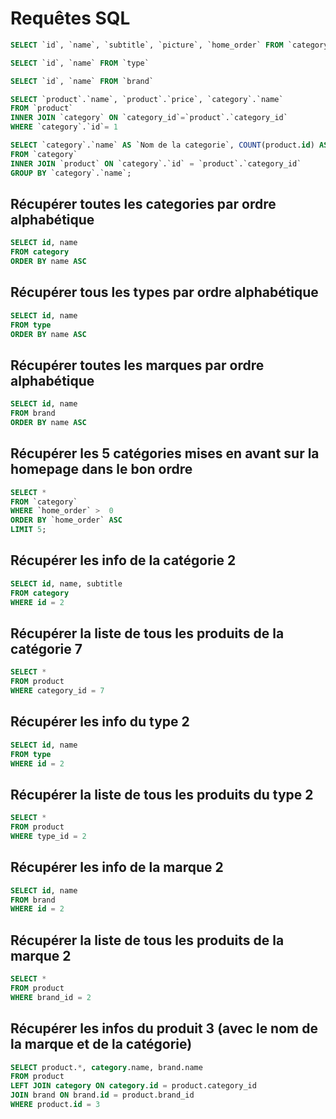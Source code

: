 # Requêtes SQL

```sql
SELECT `id`, `name`, `subtitle`, `picture`, `home_order` FROM `category`
```

```sql
SELECT `id`, `name` FROM `type`
```

```sql
SELECT `id`, `name` FROM `brand`
```

```sql
SELECT `product`.`name`, `product`.`price`, `category`.`name`
FROM `product`
INNER JOIN `category` ON `category_id`=`product`.`category_id`
WHERE `category`.`id`= 1
```

```sql
SELECT `category`.`name` AS `Nom de la categorie`, COUNT(product.id) AS `Nb de produit`, `category_id` AS `ID de la catégorie`
FROM `category`
INNER JOIN `product` ON `category`.`id` = `product`.`category_id`
GROUP BY `category`.`name`;
```

## Récupérer toutes les categories par ordre alphabétique

```sql
SELECT id, name
FROM category
ORDER BY name ASC
```

## Récupérer tous les types par ordre alphabétique

```sql
SELECT id, name
FROM type
ORDER BY name ASC
```

## Récupérer toutes les marques par ordre alphabétique

```sql
SELECT id, name
FROM brand
ORDER BY name ASC
```

## Récupérer les 5 catégories mises en avant sur la homepage dans le bon ordre

```sql
SELECT *
FROM `category`
WHERE `home_order` >  0
ORDER BY `home_order` ASC
LIMIT 5;
```

## Récupérer les info de la catégorie 2

```sql
SELECT id, name, subtitle
FROM category
WHERE id = 2
```

## Récupérer la liste de tous les produits de la catégorie 7

```sql
SELECT *
FROM product
WHERE category_id = 7
```

## Récupérer les info du type 2

```sql
SELECT id, name
FROM type
WHERE id = 2
```

## Récupérer la liste de tous les produits du type 2

```sql
SELECT *
FROM product
WHERE type_id = 2
```

## Récupérer les info de la marque 2

```sql
SELECT id, name
FROM brand
WHERE id = 2
```

## Récupérer la liste de tous les produits de la marque 2

```sql
SELECT *
FROM product
WHERE brand_id = 2
```

## Récupérer les infos du produit 3 (avec le nom de la marque et de la catégorie)

```sql
SELECT product.*, category.name, brand.name
FROM product
LEFT JOIN category ON category.id = product.category_id
JOIN brand ON brand.id = product.brand_id
WHERE product.id = 3
```
